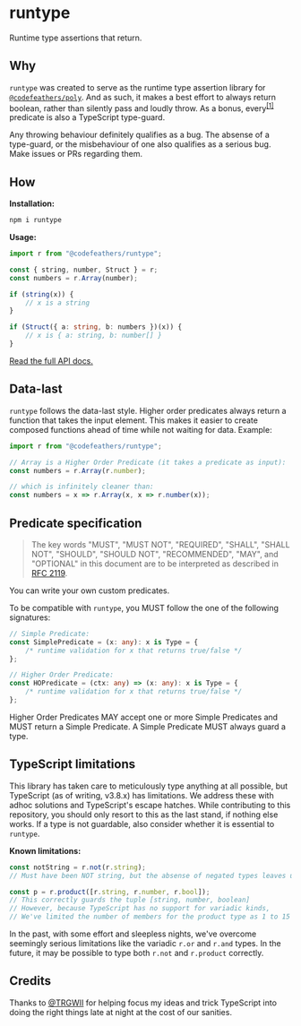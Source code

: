 # runtype

Runtime type assertions that return.

## Why

`runtype` was created to serve as the runtime type assertion library for [`@codefeathers/poly`](https://npmjs.com/package/@codefeathers/poly). And as such, it makes a best effort to always return boolean, rather than silently pass and loudly throw. As a bonus, every<sup>[[1]](#typescript-limitations)</sup> predicate is also a TypeScript type-guard.

Any throwing behaviour definitely qualifies as a bug. The absense of a type-guard, or the misbehaviour of one also qualifies as a serious bug. Make issues or PRs regarding them.

## How

**Installation:**

```bash
npm i runtype
```

**Usage:**

```ts
import r from "@codefeathers/runtype";

const { string, number, Struct } = r;
const numbers = r.Array(number);

if (string(x)) {
	// x is a string
}

if (Struct({ a: string, b: numbers })(x)) {
	// x is { a: string, b: number[] }
}
```

[Read the full API docs.](https://codefeathers.github.io/runtype/API)

## Data-last

`runtype` follows the data-last style. Higher order predicates always return a function that takes the input element. This makes it easier to create composed functions ahead of time while not waiting for data. Example:

```ts
import r from "@codefeathers/runtype";

// Array is a Higher Order Predicate (it takes a predicate as input):
const numbers = r.Array(r.number);

// which is infinitely cleaner than:
const numbers = x => r.Array(x, x => r.number(x));
```

## Predicate specification

> The key words "MUST", "MUST NOT", "REQUIRED", "SHALL", "SHALL NOT", "SHOULD", "SHOULD NOT", "RECOMMENDED", "MAY", and "OPTIONAL" in this document are to be interpreted as described in [RFC 2119](https://www.ietf.org/rfc/rfc2119.txt).

You can write your own custom predicates.

To be compatible with `runtype`, you MUST follow the one of the following signatures:

```ts
// Simple Predicate:
const SimplePredicate = (x: any): x is Type = {
	/* runtime validation for x that returns true/false */
};

// Higher Order Predicate:
const HOPredicate = (ctx: any) => (x: any): x is Type = {
	/* runtime validation for x that returns true/false */
};
```

Higher Order Predicates MAY accept one or more Simple Predicates and MUST return a Simple Predicate. A Simple Predicate MUST always guard a type.

## TypeScript limitations

This library has taken care to meticulously type anything at all possible, but TypeScript (as of writing, v3.8.x) has limitations. We address these with adhoc solutions and TypeScript's escape hatches. While contributing to this repository, you should only resort to this as the last stand, if nothing else works. If a type is not guardable, also consider whether it is essential to `runtype`.

**Known limitations:**

```ts
const notString = r.not(r.string);
// Must have been NOT string, but the absense of negated types leaves us at `any`

const p = r.product([r.string, r.number, r.bool]);
// This correctly guards the tuple [string, number, boolean]
// However, because TypeScript has no support for variadic kinds,
// We've limited the number of members for the product type as 1 to 15
```

In the past, with some effort and sleepless nights, we've overcome seemingly serious limitations like the variadic `r.or` and `r.and` types. In the future, it may be possible to type both `r.not` and `r.product` correctly.

## Credits

Thanks to [@TRGWII](https://github.com/TRGWII) for helping focus my ideas and trick TypeScript into doing the right things late at night at the cost of our sanities.
